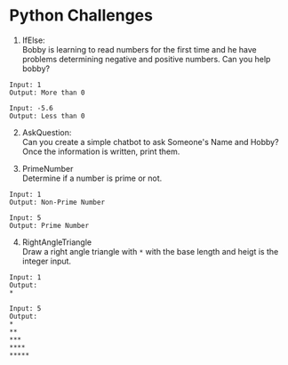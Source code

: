 # Python Challenges

1. IfElse:<br>
Bobby is learning to read numbers for the first time and he have problems determining negative and positive numbers. Can you help bobby?
```
Input: 1
Output: More than 0

Input: -5.6
Output: Less than 0
```

2. AskQuestion:<br>
Can you create a simple chatbot to ask Someone's Name and Hobby? Once the information is written, print them.

3. PrimeNumber<br>
Determine if a number is prime or not.
```
Input: 1
Output: Non-Prime Number

Input: 5
Output: Prime Number
```

4. RightAngleTriangle<br>
Draw a right angle triangle with ` * ` with the base length and heigt is the integer input.
```
Input: 1
Output: 
*

Input: 5
Output: 
*
**
***
****
*****
```

